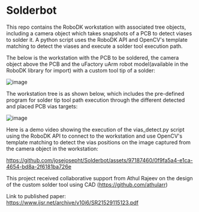 # Solderbot
This repo contains the RoboDK workstation with associated tree objects, including a camera object which takes snapshots of a PCB to detect viases to solder it. A python script uses the RoboDK API and OpenCV's template matching to detect the viases and execute a solder tool execution path.

The below is the workstation with the PCB to be soldered, the camera object above the PCB and the uFactory uArm robot model(available in the RoboDK library for import) with a custom tool tip of a solder:

![image](https://github.com/josejosepht/Solderbot/assets/97187460/1b1304b1-ff40-4403-a271-65bf6d5a6015)

The workstation tree is as shown below, which includes the pre-defined program for solder tip tool path execution through the different detected and placed PCB vias targets:

![image](https://github.com/josejosepht/Solderbot/assets/97187460/01096888-e2cb-4bfc-a24e-5b7d708d2ed5)

Here is a demo video showing the execution of the vias_detect.py script using the RoboDK API to connect to the workstation and use OpenCV's template matching to detect the vias positions on the image captured from the camera object in the workstation:

https://github.com/josejosepht/Solderbot/assets/97187460/0f9fa5a4-e1ca-4654-bd8a-2f6181ba726e

This project received collaborative support from Athul Rajeev on the design of the custom solder tool using CAD (https://github.com/athularr)

Link to published paper: https://www.ijsr.net/archive/v10i6/SR21529115123.pdf
